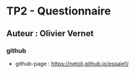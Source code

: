 # TP2 - Questionnaire
## Auteur : Olivier Vernet
### github
- github-page :  https://netoli.github.io/essaie1/
